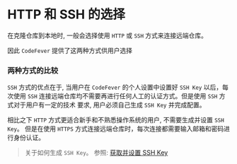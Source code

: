 # HTTP 和 SSH 的选择

在克隆仓库到本地时, 一般会选择使用 `HTTP` 或 `SSH` 方式来连接远端仓库。

因此 `CodeFever` 提供了这两种方式供用户选择

### 两种方式的比较

`SSH` 方式的优点在于, 当用户在 `CodeFever` 的个人设置中设置好 `SSH Key` 以后，每次使用 `SSH` 连接远端仓库均不需要再进行任何人工的认证方式。但是使用 `SSH` 方式对于用户有一定的技术  要求, 用户必须自己生成 `SSH Key` 并完成配置。

相比之下 `HTTP` 方式更适合新手和不熟悉操作系统的用户, 不需要生成并设置 `SSH Key`。 但是在使用 `HTTPS` 方式连接远端仓库时，每次连接都需要输入邮箱和密码进行身份认证。

> 关于如何生成 `SSH Key`。 参照: [获取并设置 SSH Key](ssh_key.md)
